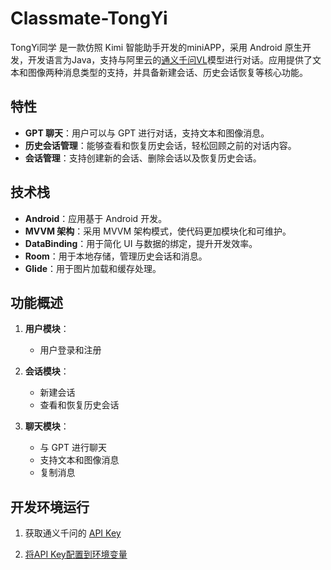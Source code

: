 # Classmate-TongYi

TongYi同学 是一款仿照 Kimi 智能助手开发的miniAPP，采用 Android 原生开发，开发语言为Java，支持与阿里云的[通义千问VL](https://help.aliyun.com/zh/model-studio/user-guide/vision?spm=a2c4g.11186623.0.0.74b04823VLt0YX#14d646f5a0owq)模型进行对话。应用提供了文本和图像两种消息类型的支持，并具备新建会话、历史会话恢复等核心功能。

## 特性

- **GPT 聊天**：用户可以与 GPT 进行对话，支持文本和图像消息。
- **历史会话管理**：能够查看和恢复历史会话，轻松回顾之前的对话内容。
- **会话管理**：支持创建新的会话、删除会话以及恢复历史会话。

## 技术栈

- **Android**：应用基于 Android 开发。
- **MVVM 架构**：采用 MVVM 架构模式，使代码更加模块化和可维护。
- **DataBinding**：用于简化 UI 与数据的绑定，提升开发效率。
- **Room**：用于本地存储，管理历史会话和消息。
- **Glide**：用于图片加载和缓存处理。

## 功能概述

1. **用户模块**：
    - 用户登录和注册

2. **会话模块**：
    - 新建会话
    - 查看和恢复历史会话

3. **聊天模块**：
    - 与 GPT 进行聊天
    - 支持文本和图像消息
    - 复制消息

## 开发环境运行

1. 获取通义千问的 [API Key](https://help.aliyun.com/zh/model-studio/developer-reference/get-api-key?spm=a2c4g.11186623.0.0.1967663fTkPuMQ)

2. [将API Key配置到环境变量](https://help.aliyun.com/zh/model-studio/developer-reference/configure-api-key-through-environment-variables?spm=a2c4g.11186623.0.0.196779809sfCW3#e4cd73d544i3r)


